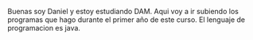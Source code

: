 Buenas soy Daniel y estoy estudiando DAM. Aqui voy a ir subiendo los programas que hago durante el primer año de este curso.
El lenguaje de programacion es java.
